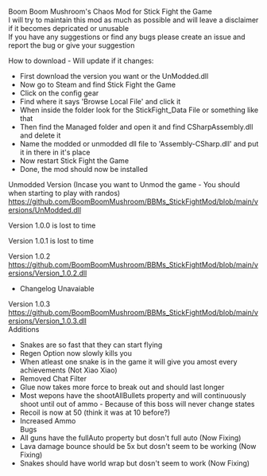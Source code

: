 Boom Boom Mushroom's Chaos Mod for Stick Fight the Game<br/>
I will try to maintain this mod as much as possible and will leave a disclaimer if it becomes depricated or unusable<br/>
If you have any suggestions or find any bugs please create an issue and report the bug or give your suggestion<br/>

How to download - Will update if it changes:
- First download the version you want or the UnModded.dll
- Now go to Steam and find Stick Fight the Game
- Click on the config gear
- Find where it says 'Browse Local File' and click it
- When inside the folder look for the StickFight_Data File or something like that
- Then find the Managed folder and open it and find CSharpAssembly.dll and delete it
- Name the modded or unmodded dll file to 'Assembly-CSharp.dll' and put it in there in it's place
- Now restart Stick Fight the Game
- Done, the mod should now be installed

Unmodded Version (Incase you want to Unmod the game - You should when starting to play with randos)
https://github.com/BoomBoomMushroom/BBMs_StickFightMod/blob/main/versions/UnModded.dll

Version 1.0.0 is lost to time

Version 1.0.1 is lost to time

Version 1.0.2
https://github.com/BoomBoomMushroom/BBMs_StickFightMod/blob/main/versions/Version_1.0.2.dll
- Changelog Unavaiable

Version 1.0.3
https://github.com/BoomBoomMushroom/BBMs_StickFightMod/blob/main/versions/Version_1.0.3.dll<br/>
Additions
- Snakes are so fast that they can start flying
- Regen Option now slowly kills you
- When atleast one snake is in the game it will give you amost every achievements (Not Xiao Xiao)
- Removed Chat Filter
- Glue now takes more force to break out and should last longer
- Most wepons have the shootAllBullets property and will continuously shoot until out of ammo - Because of this boss will never change states
- Recoil is now at 50 (think it was at 10 before?)
- Increased Ammo<br/>
Bugs
- All guns have the fullAuto property but dosn't full auto (Now Fixing)
- Lava damage bounce should be 5x but dosn't seem to be working (Now Fixing)
- Snakes should have world wrap but dosn't seem to work (Now Fixing)
